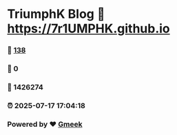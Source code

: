 # TriumphK Blog :link: https://7r1UMPHK.github.io 
### :page_facing_up: [138](https://7r1UMPHK.github.io/tag.html) 
### :speech_balloon: 0 
### :hibiscus: 1426274 
### :alarm_clock: 2025-07-17 17:04:18 
### Powered by :heart: [Gmeek](https://github.com/Meekdai/Gmeek)
